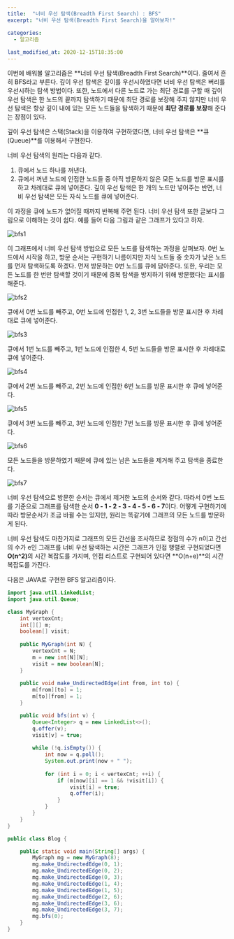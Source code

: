 ```yaml
---
title:  "﻿너비 우선 탐색(Breadth First Search) : BFS"
excerpt: "너비 우선 탐색(Breadth First Search)을 알아보자!"

categories:
  - 알고리즘
  
last_modified_at: 2020-12-15T18:35:00
---
```


이번에 배워볼 알고리즘은 **너비 우선 탐색(Breadth First Search)**이다. 줄여서 흔히 BFS라고 부른다. 깊이 우선 탐색은 깊이를 우선시하였다면 너비 우선 탐색은 버리를 우선시하는 탐색 방법이다. 또한, 노드에서 다른 노드로 가는 최단 경로를 구할 때 깊이 우선 탐색은 한 노드의 끝까지 탐색하기 때문에 최단 경로를 보장해 주지 않지만 너비 우선 탐색은 항상 깊이 내에 있는 모든 노드들을 탐색하기 때문에 **최단 경로를 보장**해 준다는 장점이 있다.  

깊이 우선 탐색은 스택(Stack)을 이용하여 구현하였다면, 너비 우선 탐색은 **큐(Queue)**를 이용해서 구현한다.  

너비 우선 탐색의 원리는 다음과 같다.  

1. 큐에서  노드 하나를 꺼낸다.  
2. 큐에서 꺼낸 노드에 인접한 노드들 중 아직 방문하지 않은 모든 노드를 방문 표시를 하고 차례대로 큐에 넣어준다. 깊이 우선 탐색은 한 개의 노드만 넣어주는 반면, 너비 우선 탐색은 모든 자식 노드를 큐에 넣어준다.  

이 과정을 큐에 노드가 없어질 때까지 반복해 주면 된다. 너비 우선 탐색 또한 글보다 그림으로 이해하는 것이 쉽다. 예를 들어 다음 그림과 같은 그래프가 있다고 하자.  

![bfs1](https://user-images.githubusercontent.com/53072057/102183248-dc0f5e80-3ef0-11eb-9120-92f00d6b901e.JPG)  

이 그래프에서 너비 우선 탐색 방법으로 모든 노드를 탐색하는 과정을 살펴보자. 0번 노드에서 시작을 하고, 방문 순서는 구현하기 나름이지만 자식 노드들 중 숫자가 낮은 노드를 먼저 탐색하도록 하겠다. 먼저 방문하는 0번 노드를 큐에 담아준다. 또한, 우리는 모든 노드를 한 번만 탐색할 것이기 때문에 중복 탐색을 방지하기 위해 방문했다는 표시를 해준다.  

![bfs2](https://user-images.githubusercontent.com/53072057/102183249-dd408b80-3ef0-11eb-9b09-105b21730c3e.JPG)  

큐에서 0번 노드를 빼주고, 0번 노드에 인접한 1, 2, 3번 노드들을 방문 표시한 후 차례대로 큐에 넣어준다.  

![bfs3](https://user-images.githubusercontent.com/53072057/102183250-ddd92200-3ef0-11eb-9e54-9b5ba62e3c35.JPG)  

큐에서 1번 노드를 빼주고, 1번 노드에 인접한 4, 5번 노드들을 방문 표시한 후 차례대로 큐에 넣어준다.  

![bfs4](https://user-images.githubusercontent.com/53072057/102183251-ddd92200-3ef0-11eb-823f-43ecea95471f.JPG)  

큐에서 2번 노드를 빼주고, 2번 노드에 인접한 6번 노드를 방문 표시한 후 큐에 넣어준다.  

![bfs5](https://user-images.githubusercontent.com/53072057/102183252-de71b880-3ef0-11eb-8882-9a1efb82981f.JPG)  

큐에서 3번 노드를 빼주고, 3번 노드에 인접한 7번 노드를 방문 표시한 후 큐에 넣어준다.  

![bfs6](https://user-images.githubusercontent.com/53072057/102183253-de71b880-3ef0-11eb-8156-8ea63f0aeb14.JPG)  

모든 노드들을 방문하였기 때문에 큐에 있는 남은 노드들을 제거해 주고 탐색을 종료한다.  

![bfs7](https://user-images.githubusercontent.com/53072057/102183254-df0a4f00-3ef0-11eb-9c3f-3e4e27b95d77.JPG)  

너비 우선 탐색으로 방문한 순서는 큐에서 제거한 노드의 순서와 같다. 따라서 0번 노드를 기준으로 그래프를 탐색한 순서 **0 - 1 - 2 - 3 - 4 - 5 - 6 - 7**이다. 어떻게 구현하기에 따라 방문순서가 조금 바뀔 수는 있지만, 원리는 똑같기에 그래프의 모든 노드를 방문하게 된다.  

너비 우선 탐색도 마찬가지로 그래프의 모든 간선을 조사하므로 정점의 수가 n이고 간선의 수가 e인 그래프를 너비 우선 탐색하는 시간은 그래프가 인접 행렬로 구현되었다면 **O(n^2)**​의 시간 복잡도를 가지며, 인접 리스트로 구현되어 있다면 **O(n+e)**의 시간 복잡도를 가진다.  

다음은 JAVA로 구현한 BFS 알고리즘이다.  

```java
import java.util.LinkedList;
import java.util.Queue;

class MyGraph {
	int vertexCnt;
	int[][] m;
	boolean[] visit;
	
	public MyGraph(int N) {
		vertexCnt = N;
		m = new int[N][N];
		visit = new boolean[N];
	}
	
	public void make_UndirectedEdge(int from, int to) {
		m[from][to] = 1;
		m[to][from] = 1;
	}

	public void bfs(int v) {
		Queue<Integer> q = new LinkedList<>();
		q.offer(v);
		visit[v] = true;
		
		while (!q.isEmpty()) {
			int now = q.poll();
			System.out.print(now + " ");
			
			for (int i = 0; i < vertexCnt; ++i) {
				if (m[now][i] == 1 && !visit[i]) {
					visit[i] = true;
					q.offer(i);
				}
			}
		}
	}
}

public class Blog {

	public static void main(String[] args) {
		MyGraph mg = new MyGraph(8);
		mg.make_UndirectedEdge(0, 1);
		mg.make_UndirectedEdge(0, 2);
		mg.make_UndirectedEdge(0, 3);
		mg.make_UndirectedEdge(1, 4);
		mg.make_UndirectedEdge(1, 5);
		mg.make_UndirectedEdge(2, 6);
		mg.make_UndirectedEdge(3, 6);
		mg.make_UndirectedEdge(3, 7);
		mg.bfs(0);
	}
}
```

